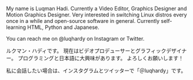 My name is Luqman Hadi. Currently a Video Editor, Graphics Designer and Motion Graphics Designer.
Very interested in switching Linux distros every once in a while and open-source software in general.
Currently self-learning HTML, Python and Japanese.

You can reach me on @luqhardy on Instagram or Twitter.

ルクマン・ハディです。
現在はビデオプロデューサーとグラフィックデザイナー。
プログラミングと日本語に大興味があります。
よろしくお願いします！

私に会話したい場合は、インスタグラムとツイッターで「＠luqhardy」です。

<!---
luqhardy/luqhardy is a ✨ special ✨ repository because its `README.md` (this file) appears on your GitHub profile.
You can click the Preview link to take a look at your changes.
--->
